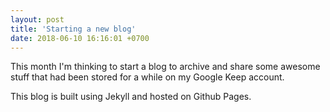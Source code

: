 ```yaml
---
layout: post
title: 'Starting a new blog'
date: 2018-06-10 16:16:01 +0700
---
```


This month I'm thinking to start a blog to archive and share some awesome stuff that had been stored for a while on my Google Keep account.

This blog is built using Jekyll and hosted on Github Pages.
